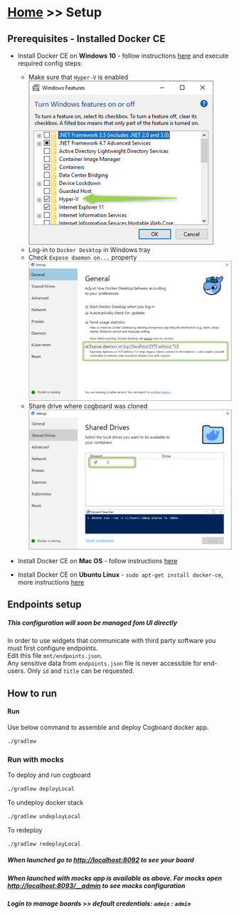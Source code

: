 # [Home](/cogboard/) >> Setup

## Prerequisites - Installed Docker CE

* Install Docker CE on **Windows 10** - follow instructions [here](https://docs.docker.com/docker-for-windows/install/) and execute required config steps:
  * Make sure that `Hyper-V` is enabled  
  ![windows enable hyper v](./images/docker-windows-hyperv.png)  
  * Log-in to `Docker Desktop` in Windows tray
  * Check `Expose daemon on...` property  
  ![docker expose daemon](./images/docker-windows-config.png)  
  * Share drive where cogboard was cloned  
  ![docker share drive](./images/docker-windows-config2.png)  

* Install Docker CE on **Mac OS** - follow instructions [here](https://docs.docker.com/docker-for-mac/install/)
* Install Docker CE on **Ubuntu Linux** - `sudo apt-get install docker-ce`, more instructions [here](https://www.digitalocean.com/community/tutorials/how-to-install-and-use-docker-on-ubuntu-16-04)

## Endpoints setup
##### This configuration will soon be managed fom UI directly
In order to use widgets that communicate with third party software you must first configure endpoints.  
Edit this file `mnt/endpoints.json`.  
Any sensitive data from `endpoints.json` file is never accessible for end-users. Only `id` and `title` can be requested.

## How to run
#### Run
Use below command to assemble and deploy Cogboard docker app.
```cmd
./gradlew
```

### Run with mocks

To deploy and run cogboard 
```cmd
./gradlew deployLocal
```

To undeploy docker stack
```cmd
./gradlew undeployLocal
```

To redeploy 
```cmd
./gradlew redeployLocal
```

##### When launched go to [http://localhost:8092](http://localhost:8092) to see your board

##### When launched with mocks app is available as above. For mocks open [http://localhost:8093/__admin](http://localhost:8080/__admin) to see mocks configuration


##### Login to manage boards >> default credentials: `admin` : `admin`